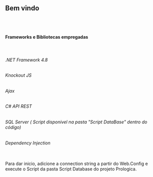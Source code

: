   <h2>Bem vindo</h2>
  <br /><br />
  <h4>Frameworks e Bibliotecas empregadas</h4>
  <br />
  <h6>.NET Framework 4.8</h6>
  <h6>Knockout JS</h6>
  <h6>Ajax</h6>
  <h6>C# API REST</h6>
  <h6>SQL Server ( Script disponivel na pasta "Script DataBase" dentro do código)</h6>
  <h6>Dependency Injection</h6>
  <br />
  <label> Para dar inicio, adicione a connection string a partir do Web.Config  e execute o Script da pasta Script Database do projeto Prologica.</label>
